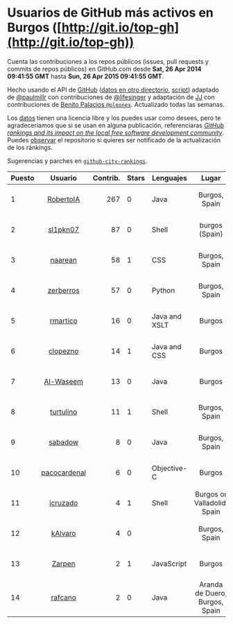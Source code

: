 # Usuarios de GitHub más activos en Burgos ([http://git.io/top-gh](http://git.io/top-gh))



  Cuenta las contribuciones a los repos públicos (issues, pull requests y commits de repos públicos) en GitHub.com desde  **Sat, 26 Apr 2014 09:41:55 GMT** hasta **Sun, 26 Apr 2015 09:41:55 GMT**.

  Hecho usando el API de [GitHub](http://github.com) ([datos en otro directorio](https://github.com/JJ/top-github-users-data/tree/master/data), [script](https://github.com/JJ/top-github-users)) adaptado de [@paulmillr](https://github.com/paulmillr) con contribuciones de [@lifesinger](https://github.com/lifesinger) y adaptación de [JJ](http://jj.github.io) con contribuciones de [Benito Palacios `@pleonex`](http://github.com/pleonex). Actualizado todas las semanas.

  Los [datos](https://github.com/JJ/top-github-users-data/tree/master/data) tienen una licencia libre y los puedes usar como desees, pero te agradeceríamos que si se usan en alguna publicación, referenciaras [*GitHub rankings and its impact on the local free software development community*](https://thewinnower.com/papers/github-rankings-and-its-impact-on-the-local-free-software-development-community). Puedes [observar](https://github.com/JJ/top-github-users-data/subscription) el repositorio si quieres ser notificado de la actualización de los ránkings. 

  Sugerencias y parches en [`github-city-rankings`](http://github.com/JJ/github-city-rankings). 


| Puesto   |  Usuario  |Contrib.| Stars | Lenguajes   |      Lugar      |  Avatar  |
|----------|:---------:|-------:|-------|-------------|:---------------:|----------|
| 1 | [RobertoIA](https://github.com/RobertoIA) | 267 | 0 | Java | Burgos, Spain | <img src='https://avatars0.githubusercontent.com/u/4304280?v=3&s=64' width='64' height='64' title='Roberto Izquierdo'> |
| 2 | [sl1pkn07](https://github.com/sl1pkn07) | 87 | 0 | Shell | burgos (Spain) | <img src='https://avatars3.githubusercontent.com/u/462213?v=3&s=64' width='64' height='64' title='Gustavo Alvarez'> |
| 3 | [naarean](https://github.com/naarean) | 58 | 1 | CSS | Burgos, Spain | <img src='https://avatars3.githubusercontent.com/u/9574895?v=3&s=64' width='64' height='64' title='Sergio Alegre Arribas'> |
| 4 | [zerberros](https://github.com/zerberros) | 57 | 0 | Python | Burgos, Spain | <img src='https://avatars0.githubusercontent.com/u/5930950?v=3&s=64' width='64' height='64' title='Jairo'> |
| 5 | [rmartico](https://github.com/rmartico) | 16 | 0 | Java and XSLT | Burgos | <img src='https://avatars1.githubusercontent.com/u/2535865?v=3&s=64' width='64' height='64' title='Raúl Marticorena'> |
| 6 | [clopezno](https://github.com/clopezno) | 14 | 1 | Java and CSS | Burgos | <img src='https://avatars2.githubusercontent.com/u/1453744?v=3&s=64' width='64' height='64' title='Carlos López'> |
| 7 | [Al-Waseem](https://github.com/Al-Waseem) | 13 | 0 | Java | Burgos | <img src='https://avatars2.githubusercontent.com/u/6266689?v=3&s=64' width='64' height='64' title='Waseem ALKHALEL'> |
| 8 | [turtulino](https://github.com/turtulino) | 11 | 1 | Shell | Burgos, Spain | <img src='https://avatars0.githubusercontent.com/u/1004178?v=3&s=64' width='64' height='64' title='Rodrigo Saiz Camarero'> |
| 9 | [sabadow](https://github.com/sabadow) | 8 | 0 | Java | Burgos, Spain | <img src='https://avatars1.githubusercontent.com/u/1420021?v=3&s=64' width='64' height='64' title='Carlos Pérez'> |
| 10 | [pacocardenal](https://github.com/pacocardenal) | 6 | 0 | Objective-C | Burgos | <img src='https://avatars0.githubusercontent.com/u/5442055?v=3&s=64' width='64' height='64' title='Paco Cardenal'> |
| 11 | [icruzado](https://github.com/icruzado) | 4 | 1 | Shell | Burgos or Valladolid, Spain | <img src='https://avatars2.githubusercontent.com/u/1931910?v=3&s=64' width='64' height='64' title='Ignacio Cruzado Nuño'> |
| 12 | [kAlvaro](https://github.com/kAlvaro) | 4 | 0 |  | Burgos, Spain | <img src='https://avatars1.githubusercontent.com/u/1327350?v=3&s=64' width='64' height='64' title='Álvaro G. Vicario'> |
| 13 | [Zarpen](https://github.com/Zarpen) | 2 | 1 | JavaScript | Burgos | <img src='https://avatars2.githubusercontent.com/u/1887156?v=3&s=64' width='64' height='64' title='Alberto Romo Valverde'> |
| 14 | [rafcano](https://github.com/rafcano) | 2 | 0 | Java | Aranda de Duero, Burgos, Spain | <img src='https://avatars2.githubusercontent.com/u/5133503?v=3&s=64' width='64' height='64' title='Rafael Cano Parra'> |
